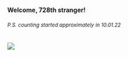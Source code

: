 #### Welcome, 728th stranger!

###### <sup>P.S. counting started approximately in 10.01.22</sup>

<img src="https://kraftwerk28.pp.ua/vcnt.png"></img>
